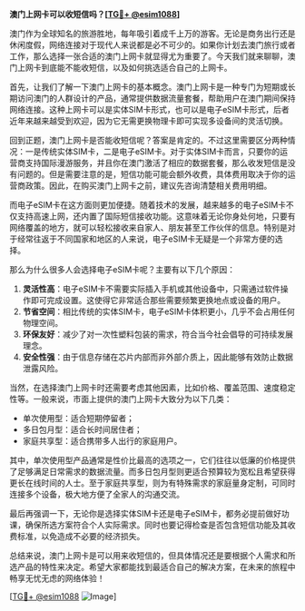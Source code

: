 **澳门上网卡可以收短信吗？[[TG💪+ @esim1088](https://t.me/s/esim1088)]**

澳门作为全球知名的旅游胜地，每年吸引着成千上万的游客。无论是商务出行还是休闲度假，网络连接对于现代人来说都是必不可少的。如果你计划去澳门旅行或者工作，那么选择一张合适的澳门上网卡就显得尤为重要了。今天我们就来聊聊，澳门上网卡到底能不能收短信，以及如何挑选适合自己的上网卡。

首先，让我们了解一下澳门上网卡的基本概念。澳门上网卡是一种专门为短期或长期访问澳门的人群设计的产品，通常提供数据流量套餐，帮助用户在澳门期间保持网络连接。这种上网卡可以是实体SIM卡形式，也可以是电子eSIM卡形式，后者近年来越来越受到欢迎，因为它无需更换物理卡即可实现多设备间的灵活切换。

回到正题，澳门上网卡是否能收短信呢？答案是肯定的。不过这里需要区分两种情况：一是传统实体SIM卡，二是电子eSIM卡。对于实体SIM卡而言，只要你的运营商支持国际漫游服务，并且你在澳门激活了相应的数据套餐，那么收发短信是没有问题的。但是需要注意的是，短信功能可能会额外收费，具体费用取决于你的运营商政策。因此，在购买澳门上网卡之前，建议先咨询清楚相关费用明细。

而电子eSIM卡在这方面则更加便捷。随着技术的发展，越来越多的电子eSIM卡不仅支持高速上网，还内置了国际短信接收功能。这意味着无论你身处何地，只要有网络覆盖的地方，就可以轻松接收来自家人、朋友甚至工作伙伴的信息。特别是对于经常往返于不同国家和地区的人来说，电子eSIM卡无疑是一个非常方便的选择。

那么为什么很多人会选择电子eSIM卡呢？主要有以下几个原因：

1. **灵活性高**：电子eSIM卡不需要实际插入手机或其他设备中，只需通过软件操作即可完成设置。这使得它非常适合那些需要频繁更换地点或设备的用户。
2. **节省空间**：相比传统的实体SIM卡，电子eSIM卡体积更小，几乎不会占用任何物理空间。
3. **环保友好**：减少了对一次性塑料包装的需求，符合当今社会倡导的可持续发展理念。
4. **安全性强**：由于信息存储在芯片内部而非外部介质上，因此能够有效防止数据泄露风险。

当然，在选择澳门上网卡时还需要考虑其他因素，比如价格、覆盖范围、速度稳定性等。一般来说，市面上提供的澳门上网卡大致分为以下几类：
- 单次使用型：适合短期停留者；
- 多日包月型：适合长时间居住者；
- 家庭共享型：适合携带多人出行的家庭用户。

其中，单次使用型产品通常是性价比最高的选项之一，它们往往以低廉的价格提供了足够满足日常需求的数据流量。而多日包月型则更适合预算较为宽松且希望获得更长在线时间的人士。至于家庭共享型，则为有特殊需求的家庭量身定制，可同时连接多个设备，极大地方便了全家人的沟通交流。

最后再强调一下，无论你是选择实体SIM卡还是电子eSIM卡，都务必提前做好功课，确保所选方案符合个人实际需求。同时也要记得检查是否包含短信功能及其收费标准，以免造成不必要的经济损失。

总结来说，澳门上网卡是可以用来收短信的，但具体情况还是要根据个人需求和所选产品的特性来决定。希望大家都能找到最适合自己的解决方案，在未来的旅程中畅享无忧无虑的网络体验！

[[TG💪+ @esim1088](https://t.me/s/esim1088) ![Image](https://i.postimg.cc/4NQfJmqS/Snipaste-2025-05-13-00-14-12.png)]
